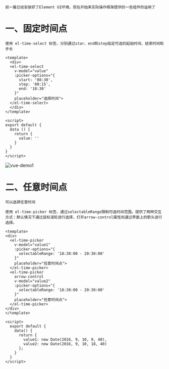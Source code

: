     前一篇已经安装好了Element UI环境，现在开始来实际操作框架提供的一些组件的运用了

# 一、固定时间点
```
使用 el-time-select 标签，分别通过star、end和step指定可选的起始时间、结束时间和步长
```
```
<template>
  <div>
  <el-time-select
    v-model="value"
    :picker-options="{
      start: '08:30',
      step: '00:15',
      end: '18:30'
    }"
    placeholder="选择时间">
  </el-time-select>
  </div>
</template>

<script>
export default {
  data () {
    return {
      value: ''
    }
  }
}
</script>
```
  ![vue-demo1](https://github.com/Lancger/study_new/blob/master/vue/images/picker-time1.png)

# 二、任意时间点
```
可以选择任意时间

使用 el-time-picker 标签，通过selectableRange限制可选时间范围。提供了两种交互方式：默认情况下通过鼠标滚轮进行选择，打开arrow-control属性则通过界面上的箭头进行选择。

```
```
<template>
<div>
  <el-time-picker
    v-model="value1"
    :picker-options="{
      selectableRange: '18:30:00 - 20:30:00'
    }"
    placeholder="任意时间点">
  </el-time-picker>
  <el-time-picker
    arrow-control
    v-model="value2"
    :picker-options="{
      selectableRange: '18:30:00 - 20:30:00'
    }"
    placeholder="任意时间点">
  </el-time-picker>
</div>
</template>

<script>
  export default {
    data() {
      return {
        value1: new Date(2016, 9, 10, 9, 40),
        value2: new Date(2016, 9, 10, 18, 40)
      };
    }
  }
</script>
```

